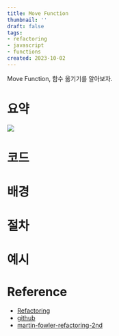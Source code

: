 ```yaml
---
title: Move Function
thumbnail: ''
draft: false
tags:
- refactoring
- javascript
- functions
created: 2023-10-02
---
```


Move Function, 함수 옮기기를 알아보자.

# 요약

![](Refactoring_34_MoveFunction_0.png)

# 코드

# 배경

# 절차

# 예시

# Reference

* [Refactoring](https://product.kyobobook.co.kr/detail/S000001810241)
* [github](https://github.com/WegraLee/Refactoring)
* [martin-fowler-refactoring-2nd](https://github.com/wickedwukong/martin-fowler-refactoring-2nd)
